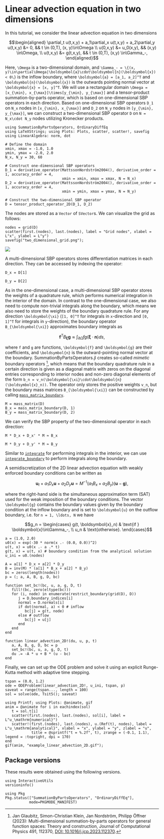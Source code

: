 # Linear advection equation in two dimensions

In this tutorial, we consider the linear advection equation in two dimensions

```math
\begin{aligned}
    \partial_t u(t,x,y) + a_1\partial_x u(t,x,y) + a_2\partial_y u(t,x,y) &= 0, && t \in (0,T), (x, y)\in\Omega \\
    u(0,x,y) &= u_0(x,y), && (x,y) \in\Omega, \\
    u(t,x,y) &= g(t,x,y), && t \in (0,T), (x,y) \in\Gamma_-,
\end{aligned}
```

Here, ``\Omega`` is a two-dimensional domain, and ``\Gamma_- = \{(x, y)\in\partial\Omega|\boldsymbol{a}\cdot\boldsymbol{n}(\boldsymbol{x}) < 0\}`` is the inflow boundary,
where ``\boldsymbol{a} = [a_1, a_2]^T`` and ``\boldsymbol{n}(\boldsymbol{x})`` is the outwards pointing normal vector at ``\boldsymbol{x} = [x, y]^T``.
We will use a rectangular domain ``\Omega = [x_{\min}, x_{\max}]\times[y_{\min}, y_{\max}]`` and a tensor-product summation-by-parts operator, which is based on
one-dimensional SBP operators in each direction. Based on one-dimensional SBP operators ``D_1`` on ``N_x`` nodes in ``[x_{\min}, x_{\max}]`` and ``D_2`` on ``N_y`` nodes
in ``[y_{\min}, y_{\max}]``, we can construct a two-dimensional SBP operator ``D`` on ``N = N_x\cdot N_y`` nodes utilizing Kronecker products.

```@example twodimensional_advection
using SummationByPartsOperators, OrdinaryDiffEq
using LaTeXStrings; using Plots: Plots, scatter, scatter!, savefig
using LinearAlgebra: norm, dot

# Define the domain
xmin, xmax = -1.0, 1.0
ymin, ymax = -2.0, 2.0
N_x, N_y = 30, 60

# Construct one-dimensional SBP operators
D_1 = derivative_operator(MattssonNordström2004(), derivative_order = 1, accuracy_order = 4,
                          xmin = xmin, xmax = xmax, N = N_x)
D_2 = derivative_operator(MattssonNordström2004(), derivative_order = 1, accuracy_order = 4,
                          xmin = ymin, xmax = ymax, N = N_y)

# Construct the two-dimensional SBP operator
D = tensor_product_operator_2D(D_1, D_2)
```

The nodes are stored as a `Vector` of `SVector`s. We can visualize the grid as follows:

```@example twodimensional_advection
nodes = grid(D)
scatter(first.(nodes), last.(nodes), label = "Grid nodes", xlabel = L"x", ylabel = L"y")
savefig("two_dimensional_grid.png");
```

![](two_dimensional_grid.png)

A multi-dimensional SBP operators stores differentiation matrices in each direction. They can be accessed by indexing the operator:

```@example twodimensional_advection
D_x = D[1]
```

```@example twodimensional_advection
D_y = D[2]
```

As in the one-dimensional case, a multi-dimensional SBP operator stores the weights of a quadrature rule, which performs numerical
integration in the interior of the domain. In contrast to the one-dimensional case, we also need to compute non-trivial integrals
along the boundary, which means we also need to store the weights of the boundary quadrature rule. For any direction ``\boldsymbol{\xi}``
(``[1, 0]^T`` for integrals in ``x``-direction and ``[0, 1]^T`` for integrals in ``y``-direction), the boundary operator ``B_{\boldsymbol{\xi}}``
approximates boundary integrals as

```math
\boldsymbol{f}^T B_{\boldsymbol{\xi}} \boldsymbol{g} \approx \int_{\partial\Omega} fg(\boldsymbol{\xi}\cdot\boldsymbol{n}) ds,
```

where ``f`` and ``g`` are functions, ``\boldsymbol{f}`` and ``\boldsymbol{g}`` are their coefficients, and ``\boldsymbol{n}`` is the outward-pointing
normal vector at the boundary. SummationByPartsOperators.jl creates so-called _mimetic_ boundary operators [^GlaubitzKleinNordströmÖffner2023],
which means that the boundary quadrature rule in a certain direction is given as a diagonal matrix with zeros on the diagonal entries corresponding
to interior nodes and non-zero diagonal elements of the form ``b_n = v_n(\boldsymbol{\xi}\cdot\boldsymbol{n}(\boldsymbol{x}_n))``. The operator
only stores the positive weights ``v_n``, but the boundary mass matrices ``B_{\boldsymbol{\xi}}`` can be constructed by calling [`mass_matrix_boundary`](@ref).

```@example twodimensional_advection
M = mass_matrix(D)
B_x = mass_matrix_boundary(D, 1)
B_y = mass_matrix_boundary(D, 2)
```

We can verify the SBP property of the two-dimensional operator in each direction:

```@example twodimensional_advection
M * D_x + D_x' * M ≈ B_x
```

```@example twodimensional_advection
M * D_y + D_y' * M ≈ B_y
```

Similar to [`integrate`](@ref) for performing integrals in the interior, we can use [`integrate_boundary`](@ref) to perform integrals along the boundary.

A semidiscretization of the 2D linear advection equation with weakly enforced boundary conditions can be written as

```math
\boldsymbol{u}_t + a_1D_x\boldsymbol{u} + a_2D_y\boldsymbol{u} = M^{-1}(a_1B_x + a_2B_y)(\boldsymbol{u} - \boldsymbol{g}),
```

where the right-hand side is the simultaneous approximation term (SAT) used for the weak imposition of the boundary conditions. The vector ``\boldsymbol{g}``
contains the boundary values given by the boundary condition at the inflow boundary and is set to ``\boldsymbol{u}`` on the outflow boundary, i.e.
for ``n = 1, \ldots, N`` we have

```math
g_n = \begin{cases}
    g(t, \boldsymbol{x}_n) & \text{if } \boldsymbol{x}\in\Gamma_-, \\
    u_n & \text{otherwise}.
\end{cases}
```

```@example twodimensional_advection
a = (1.0, 2.0)
u0(x) = exp(-30 * norm(x .- (0.0, 0.0))^2)
u(t, x) = u0(x .- a .* t)
g(t, x) = u(t, x) # boundary condition from the analytical solution
u_ini = u0.(nodes)

A = a[1] * D_x + a[2] * D_y
B = inv(M) * (a[1] * B_x + a[2] * B_y)
bc = zeros(length(nodes))
p = (; a, A, B, g, D, bc)

function set_bc!(bc, u, a, g, D, t)
   fill!(bc, zero(eltype(bc)))
   for (i, node) in enumerate(restrict_boundary(grid(D), D))
      j = D.boundary_indices[i]
      normal = D.normals[i]
      if dot(normal, a) < 0 # inflow
         bc[j] = g(t, node)
      else # outflow
         bc[j] = u[j]
      end
   end
end

function linear_advection_2D!(du, u, p, t)
   a, A, B, g, D, bc = p
   set_bc!(bc, u, a, g, D, t)
   du .= -A * u + B * (u - bc)
end
```

Finally, we can set up the ODE problem and solve it using an explicit Runge-Kutta method with adaptive time stepping.

```@example twodimensional_advection
tspan = (0.0, 1.2)
ode = ODEProblem(linear_advection_2D!, u_ini, tspan, p)
saveat = range(tspan..., length = 100)
sol = solve(ode, Tsit5(); saveat)

using Printf; using Plots: @animate, gif
anim = @animate for i in eachindex(sol)
   t = sol.t[i]
   scatter(first.(nodes), last.(nodes), sol[i], label = L"u_\mathrm{numerical}")
   scatter!(first.(nodes), last.(nodes), u.(Ref(t), nodes), label = L"u_\mathrm{analytical}", xlabel = "x", ylabel = "y", zlabel = "u",
            title = @sprintf("t = %.2f", t), zrange = (-0.1, 1.1), legend = :topright, dpi = 170)
end
gif(anim, "example_linear_advection_2D.gif");
```

## Package versions

These results were obtained using the following versions.

```@example twodimensional_advection
using InteractiveUtils
versioninfo()

using Pkg
Pkg.status(["SummationByPartsOperators", "OrdinaryDiffEq"],
           mode=PKGMODE_MANIFEST)
```

[^GlaubitzKleinNordströmÖffner2023]:
    Jan Glaubitz, Simon-Christian Klein, Jan Nordström, Philipp Öffner (2023):
    Multi-dimensional summation-by-parts operators for general function spaces: Theory and construction,
    Journal of Computational Physics 491, 112370, [DOI: 10.1016/j.jcp.2023.112370](https://doi.org/10.1016/j.jcp.2023.112370).
